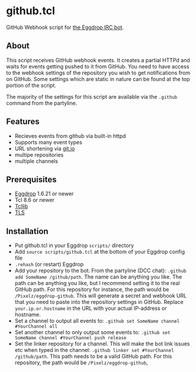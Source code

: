 # github.tcl
GitHub Webhook script for [the Eggdrop IRC bot](http://www.eggheads.org/).

## About
This script receives GitHub webhook events. It creates a partial HTTPd and waits for events getting pushed to it from GitHub. You need to have access to the webhook settings of the repository you wish to get notifications from on GitHub. Some settings which are static in nature can be found at the top portion of the script.

The majority of the settings for this script are available via the `.github` command from the partyline.

## Features
- Recieves events from github via built-in httpd
- Supports many event types
- URL shortening via [git.io](https://git.io/)
- multipe repositories
- multiple channels

## Prerequisites
- [Eggdrop](http://www.eggheads.org/) 1.6.21 or newer
- Tcl 8.6 or newer
- [Tcllib](http://core.tcl.tk/tcllib)
- [TLS](http://tls.sourceforge.net/)

## Installation
- Put github.tcl in your Eggdrop `scripts/` directory
- Add `source scripts/github.tcl` at the bottom of your Eggdrop config file
- `.rehash` (or restart) Eggdrop
- Add your repository to the bot. From the partyline (DCC chat): `.github add SomeName /github/path`. The name can be anything you like. The path can be anything you like, but I recommend setting it to the real GitHub path. For this repository for instance, the path would be `/Pixelz/eggdrop-github`. This will generate a secret and webhook URL that you need to paste into the repository settings in GitHub. Replace `your.ip.or.hostname` in the URL with your actual IP-address or hostname.
- Set a channel to output all events to: `.github set SomeName channel #YourChannel all`
- Set another channel to only output some events to: `.github set SomeName channel #YourChannel push release`
- Set the linker repository for a channel. This will make the bot link issues etc when typed in the channel: `.github linker set #YourChannel /github/path`. This path needs to be a valid GitHub path. For this repository, the path would be `/Pixelz/eggdrop-github`,
